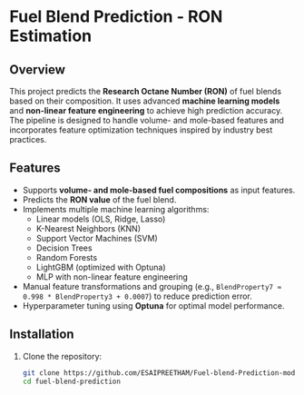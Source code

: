 # Fuel Blend Prediction - RON Estimation

## Overview
This project predicts the **Research Octane Number (RON)** of fuel blends based on their composition. It uses advanced **machine learning models** and **non-linear feature engineering** to achieve high prediction accuracy. The pipeline is designed to handle volume- and mole-based features and incorporates feature optimization techniques inspired by industry best practices.

## Features
- Supports **volume- and mole-based fuel compositions** as input features.
- Predicts the **RON value** of the fuel blend.
- Implements multiple machine learning algorithms:
  - Linear models (OLS, Ridge, Lasso)
  - K-Nearest Neighbors (KNN)
  - Support Vector Machines (SVM)
  - Decision Trees
  - Random Forests
  - LightGBM (optimized with Optuna)
  - MLP with non-linear feature engineering
- Manual feature transformations and grouping (e.g., `BlendProperty7 ≈ 0.998 * BlendProperty3 + 0.0007`) to reduce prediction error.
- Hyperparameter tuning using **Optuna** for optimal model performance.

## Installation
1. Clone the repository:
   ```bash
   git clone https://github.com/ESAIPREETHAM/Fuel-blend-Prediction-model.git
   cd fuel-blend-prediction
